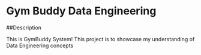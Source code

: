# Gym Buddy Data Engineering


##Description

This is GymBuddy System!
This project is to showcase my understanding of Data Engineering concepts